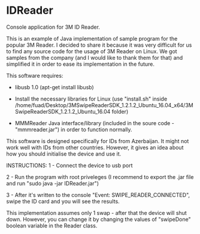 # IDReader
Console application for 3M ID Reader.

This is an example of Java implementation of sample program for the popular 3M Reader. 
I decided to share it because it was very difficult for us to find any source code for the usage of 3M Reader on Linux.
We got samples from the company (and I would like to thank them for that) and simplified it in order to ease its implementation in the future.



This software requires:
  - libusb 1.0 (apt-get install libusb)
  
  - Install the necessary libraries for Linux (use "install.sh" inside    /home/fuad/Desktop/3MSwipeReaderSDK_1.2.1.2_Ubuntu_16.04_x64/3MSwipeReaderSDK_1.2.1.2_Ubuntu_16.04 folder)
  
  - MMMReader Java interface/library (included in the soure code - "mmmreader.jar")
 in order to function normally.
 
 
 
 This software is designed specifically for IDs from Azerbaijan. It might not work well with IDs from other countries. 
 However, it gives an idea about how you should initialise the device and use it. 



INSTRUCTIONS:
  1 - Connect the device to usb port
  
  2 - Run the program with root priveleges (I recommend to export the .jar file and run "sudo java -jar IDReader.jar")
  
  3 - After it's written to the console "Event: SWIPE_READER_CONNECTED", swipe the ID card and you will see the results.
 
 
 
This implementation assumes only 1 swap - after that the device will shut down. However, you can change it by changing the values
of "swipeDone" boolean variable in the Reader class.
